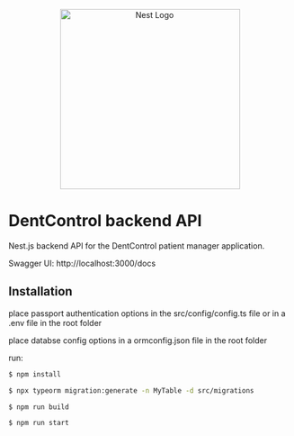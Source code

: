 <p align="center">
  <a href="http://nestjs.com/" target="blank"><img src="https://nestjs.com/img/logo_text.svg" width="320" alt="Nest Logo" /></a>
</p>

# DentControl backend API

Nest.js backend API for the DentControl patient manager application.

Swagger UI: http://localhost:3000/docs

## Installation

place passport authentication options in the src/config/config.ts file or in a .env file in the root folder

place databse config options in a ormconfig.json file in the root folder

run:

```bash
$ npm install

$ npx typeorm migration:generate -n MyTable -d src/migrations

$ npm run build

$ npm run start

```

